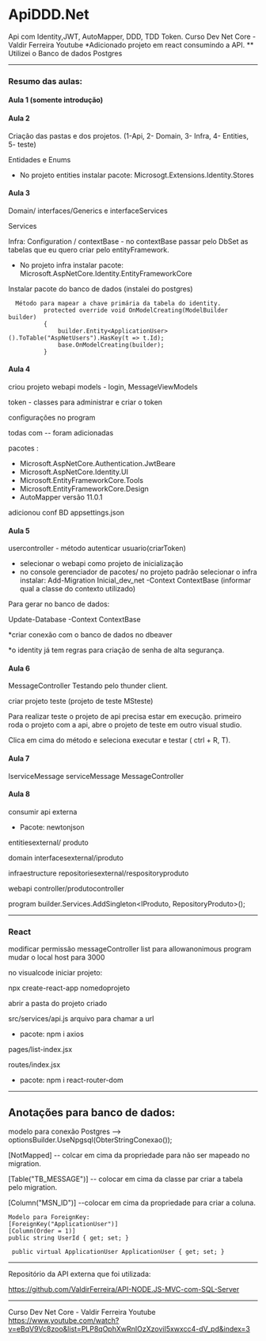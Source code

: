 # ApiDDD.Net
Api com Identity,JWT, AutoMapper, DDD, TDD Token. Curso Dev Net Core - Valdir Ferreira Youtube
*Adicionado projeto em react consumindo a API.
** Utilizei o Banco de dados Postgres
___________________________________________________________________
### Resumo das aulas:

#### Aula 1 (somente introdução)

#### Aula 2 

Criação das pastas e dos projetos.
(1-Api, 2- Domain, 3- Infra, 4- Entities, 5- teste)

Entidades e Enums

* No projeto entities instalar pacote:
Microsogt.Extensions.Identity.Stores

#### Aula 3

Domain/ interfaces/Generics e interfaceServices

Services

Infra:
Configuration / contextBase - no contextBase passar pelo DbSet as tabelas que eu quero criar pelo entityFramework.

* No projeto infra instalar pacote:
Microsoft.AspNetCore.Identity.EntityFrameworkCore

Instalar pacote do banco de dados (instalei do postgres)

      Método para mapear a chave primária da tabela do identity.
              protected override void OnModelCreating(ModelBuilder builder)
              {
                  builder.Entity<ApplicationUser>().ToTable("AspNetUsers").HasKey(t => t.Id);
                  base.OnModelCreating(builder);
              }
              
#### Aula 4

criou projeto webapi
models - login, MessageViewModels

token - classes para administrar e criar o token

configurações no program

todas com -- foram adicionadas

pacotes :
* Microsoft.AspNetCore.Authentication.JwtBeare
* Microsoft.AspNetCore.Identity.UI
* Microsoft.EntityFrameworkCore.Tools
* Microsoft.EntityFrameworkCore.Design
* AutoMapper versão 11.0.1

adicionou conf BD appsettings.json


#### Aula 5

usercontroller - método autenticar usuario(criarToken)
* selecionar o webapi como projeto de inicialização
* no console gerenciador de pacotes/ no projeto padrão selecionar o infra
 instalar:
 Add-Migration Inicial_dev_net -Context ContextBase (informar qual a classe do contexto utilizado)

Para gerar no banco de dados:

Update-Database -Context ContextBase

*criar conexão com o banco de dados no dbeaver

*o identity já tem regras para criação de senha de alta segurança.

#### Aula 6

MessageController
Testando pelo thunder client.

criar projeto teste (projeto de teste MSteste)

Para realizar teste o projeto de api precisa estar em execução.
 primeiro roda o projeto com a api, abre o projeto de teste em outro visual studio.
 
 Clica em cima do método e seleciona executar e testar ( ctrl + R, T).
 
 #### Aula 7 
 
 IserviceMessage
serviceMessage
MessageController


#### Aula 8

consumir api externa

* Pacote:
newtonjson

entitiesexternal/ produto

domain interfacesexternal/iproduto

infraestructure repositoriesexternal/respositoryproduto

webapi controller/produtocontroller

program builder.Services.AddSingleton<IProduto, RepositoryProduto>();
______________________________________________________________________
### React

modificar permissão messageController list para allowanonimous
program mudar o local host para 3000

no visualcode iniciar projeto:

 npx create-react-app nomedoprojeto

abrir a pasta do projeto criado

src/services/api.js arquivo para chamar a url

* pacote:
npm i axios

pages/list-index.jsx

routes/index.jsx

* pacote:
npm i react-router-dom
___________________________________________________________________
## Anotações para banco de dados:

modelo para conexão Postgres --> optionsBuilder.UseNpgsql(ObterStringConexao());

[NotMapped] -- colcar em cima da propriedade para não ser mapeado no migration.

[Table("TB_MESSAGE")] -- colocar em cima da classe par criar a tabela pelo migration.

[Column("MSN_ID")] --colocar em cima da propriedade para criar a coluna.

    Modelo para ForeignKey:
    [ForeignKey("ApplicationUser")]
    [Column(Order = 1)]
    public string UserId { get; set; }

     public virtual ApplicationUser ApplicationUser { get; set; }
___________________________________________________________________
Repositório da API externa que foi utilizada:

https://github.com/ValdirFerreira/API-NODE.JS-MVC-com-SQL-Server

_____________________________________________________________________
Curso Dev Net Core - Valdir Ferreira Youtube
https://www.youtube.com/watch?v=eBqV9Vc8zoo&list=PLP8qOphXwRnIOzXzoviI5xwxcc4-dV_pd&index=3
